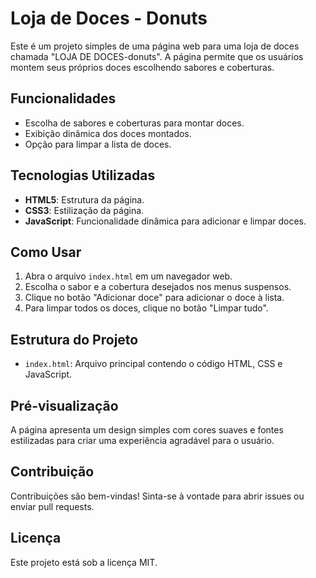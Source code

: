 # Loja de Doces - Donuts

Este é um projeto simples de uma página web para uma loja de doces chamada "LOJA DE DOCES-donuts". A página permite que os usuários montem seus próprios doces escolhendo sabores e coberturas.

## Funcionalidades

- Escolha de sabores e coberturas para montar doces.
- Exibição dinâmica dos doces montados.
- Opção para limpar a lista de doces.

## Tecnologias Utilizadas

- **HTML5**: Estrutura da página.
- **CSS3**: Estilização da página.
- **JavaScript**: Funcionalidade dinâmica para adicionar e limpar doces.

## Como Usar

1. Abra o arquivo `index.html` em um navegador web.
2. Escolha o sabor e a cobertura desejados nos menus suspensos.
3. Clique no botão "Adicionar doce" para adicionar o doce à lista.
4. Para limpar todos os doces, clique no botão "Limpar tudo".

## Estrutura do Projeto

- `index.html`: Arquivo principal contendo o código HTML, CSS e JavaScript.

## Pré-visualização

A página apresenta um design simples com cores suaves e fontes estilizadas para criar uma experiência agradável para o usuário.

## Contribuição

Contribuições são bem-vindas! Sinta-se à vontade para abrir issues ou enviar pull requests.

## Licença

Este projeto está sob a licença MIT.